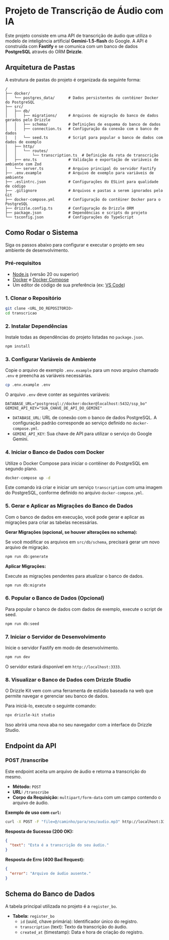 # Projeto de Transcrição de Áudio com IA

Este projeto consiste em uma API de transcrição de áudio que utiliza o modelo de inteligência artificial **Gemini-1.5-flash** do Google. A API é construída com **Fastify** e se comunica com um banco de dados **PostgreSQL** através do ORM **Drizzle**.

## Arquitetura de Pastas

A estrutura de pastas do projeto é organizada da seguinte forma:

```
/
├── docker/
│   └── postgres_data/      # Dados persistentes do contêiner Docker do PostgreSQL
├── src/
│   ├── db/
│   │   ├── migrations/     # Arquivos de migração do banco de dados gerados pelo Drizzle
│   │   ├── schema/         # Definições de esquema do banco de dados
│   │   ├── connection.ts   # Configuração da conexão com o banco de dados
│   │   └── seed.ts         # Script para popular o banco de dados com dados de exemplo
│   ├── http/
│   │   └── routes/
│   │       └── transcription.ts  # Definição da rota de transcrição
│   ├── env.ts              # Validação e exportação de variáveis de ambiente com Zod
│   └── server.ts           # Arquivo principal do servidor Fastify
├── .env.example            # Arquivo de exemplo para variáveis de ambiente
├── .eslintrc.json          # Configurações do ESLint para qualidade de código
├── .gitignore              # Arquivos e pastas a serem ignorados pelo Git
├── docker-compose.yml      # Configuração do contêiner Docker para o PostgreSQL
├── drizzle.config.ts       # Configuração do Drizzle ORM
├── package.json            # Dependências e scripts do projeto
└── tsconfig.json           # Configurações do TypeScript
```

## Como Rodar o Sistema

Siga os passos abaixo para configurar e executar o projeto em seu ambiente de desenvolvimento.

### Pré-requisitos

- [Node.js](https://nodejs.org/) (versão 20 ou superior)
- [Docker](https://www.docker.com/) e [Docker Compose](https://docs.docker.com/compose/)
- Um editor de código de sua preferência (ex: [VS Code](https://code.visualstudio.com/))

### 1. Clonar o Repositório

```bash
git clone <URL_DO_REPOSITORIO>
cd transcricao
```

### 2. Instalar Dependências

Instale todas as dependências do projeto listadas no `package.json`.

```bash
npm install
```

### 3. Configurar Variáveis de Ambiente

Copie o arquivo de exemplo `.env.example` para um novo arquivo chamado `.env` e preencha as variáveis necessárias.

```bash
cp .env.example .env
```

O arquivo `.env` deve conter as seguintes variáveis:

```
DATABASE_URL="postgresql://docker:docker@localhost:5432/ssp_bo"
GEMINI_API_KEY="SUA_CHAVE_DE_API_DO_GEMINI"
```

- `DATABASE_URL`: URL de conexão com o banco de dados PostgreSQL. A configuração padrão corresponde ao serviço definido no `docker-compose.yml`.
- `GEMINI_API_KEY`: Sua chave de API para utilizar o serviço do Google Gemini.

### 4. Iniciar o Banco de Dados com Docker

Utilize o Docker Compose para iniciar o contêiner do PostgreSQL em segundo plano.

```bash
docker-compose up -d
```

Este comando irá criar e iniciar um serviço `transcription` com uma imagem do PostgreSQL, conforme definido no arquivo `docker-compose.yml`.

### 5. Gerar e Aplicar as Migrações do Banco de Dados

Com o banco de dados em execução, você pode gerar e aplicar as migrações para criar as tabelas necessárias.

**Gerar Migrações (opcional, se houver alterações no schema):**

Se você modificar os arquivos em `src/db/schema`, precisará gerar um novo arquivo de migração.

```bash
npm run db:generate
```

**Aplicar Migrações:**

Execute as migrações pendentes para atualizar o banco de dados.

```bash
npm run db:migrate
```

### 6. Popular o Banco de Dados (Opcional)

Para popular o banco de dados com dados de exemplo, execute o script de seed.

```bash
npm run db:seed
```

### 7. Iniciar o Servidor de Desenvolvimento

Inicie o servidor Fastify em modo de desenvolvimento.

```bash
npm run dev
```

O servidor estará disponível em `http://localhost:3333`.

### 8. Visualizar o Banco de Dados com Drizzle Studio

O Drizzle Kit vem com uma ferramenta de estúdio baseada na web que permite navegar e gerenciar seu banco de dados.

Para iniciá-lo, execute o seguinte comando:

```bash
npx drizzle-kit studio
```

Isso abrirá uma nova aba no seu navegador com a interface do Drizzle Studio.

## Endpoint da API

### POST /transcribe

Este endpoint aceita um arquivo de áudio e retorna a transcrição do mesmo.

- **Método:** `POST`
- **URL:** `/transcribe`
- **Corpo da Requisição:** `multipart/form-data` com um campo contendo o arquivo de áudio.

**Exemplo de uso com `curl`:**

```bash
curl -X POST -F "file=@/caminho/para/seu/audio.mp3" http://localhost:3333/transcribe
```

**Resposta de Sucesso (200 OK):**

```json
{
  "text": "Esta é a transcrição do seu áudio."
}
```

**Resposta de Erro (400 Bad Request):**

```json
{
  "error": "Arquivo de áudio ausente."
}
```

## Schema do Banco de Dados

A tabela principal utilizada no projeto é a `register_bo`.

- **Tabela:** `register_bo`
  - `id` (uuid, chave primária): Identificador único do registro.
  - `transcription` (text): Texto da transcrição do áudio.
  - `created_at` (timestamp): Data e hora de criação do registro.
